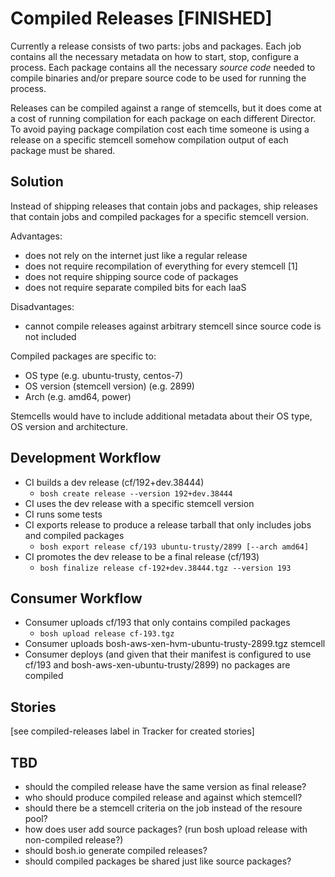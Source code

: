# Compiled Releases [FINISHED]

Currently a release consists of two parts: jobs and packages. Each job contains all the necessary metadata on how to start, stop, configure a process. Each package contains all the necessary *source code* needed to compile binaries and/or prepare source code to be used for running the process.

Releases can be compiled against a range of stemcells, but it does come at a cost of running compilation for each package on each different Director. To avoid paying package compilation cost each time someone is using a release on a specific stemcell somehow compilation output of each package must be shared.

## Solution

Instead of shipping releases that contain jobs and packages, ship releases that contain jobs and compiled packages for a specific stemcell version.

Advantages:

- does not rely on the internet just like a regular release
- does not require recompilation of everything for every stemcell [1]
- does not require shipping source code of packages
- does not require separate compiled bits for each IaaS

Disadvantages:

- cannot compile releases against arbitrary stemcell since source code is not included

Compiled packages are specific to:

- OS type (e.g. ubuntu-trusty, centos-7)
- OS version (stemcell version) (e.g. 2899)
- Arch (e.g. amd64, power)

Stemcells would have to include additional metadata about their OS type, OS version and architecture.

## Development Workflow

- CI builds a dev release (cf/192+dev.38444)
  - `bosh create release --version 192+dev.38444`
- CI uses the dev release with a specific stemcell version
- CI runs some tests
- CI exports release to produce a release tarball that only includes jobs and compiled packages
  - `bosh export release cf/193 ubuntu-trusty/2899 [--arch amd64]`
- CI promotes the dev release to be a final release (cf/193)
  - `bosh finalize release cf-192+dev.38444.tgz --version 193`

## Consumer Workflow

- Consumer uploads cf/193 that only contains compiled packages
  - `bosh upload release cf-193.tgz`
- Consumer uploads bosh-aws-xen-hvm-ubuntu-trusty-2899.tgz stemcell
- Consumer deploys (and given that their manifest is configured to use cf/193 and bosh-aws-xen-ubuntu-trusty/2899) no packages are compiled

## Stories

[see compiled-releases label in Tracker for created stories]

## TBD

- should the compiled release have the same version as final release?
- who should produce compiled release and against which stemcell?
- should there be a stemcell criteria on the job instead of the resoure pool?
- how does user add source packages? (run bosh upload release with non-compiled release?)
- should bosh.io generate compiled releases?
- should compiled packages be shared just like source packages?
